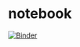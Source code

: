 # notebook
[![Binder](https://mybinder.org/badge_logo.svg)](https://mybinder.org/v2/gh/git@github.com:leilahashemi/notebook.git/HEAD)
